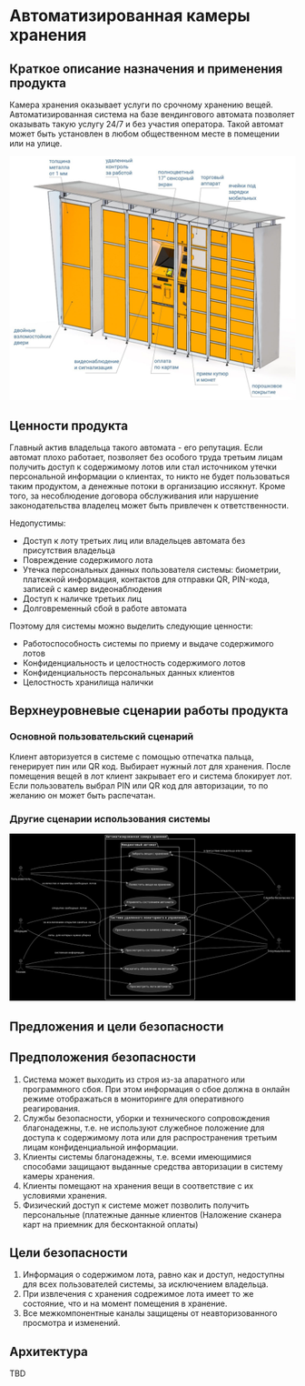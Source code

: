 # Автоматизированная камеры хранения
## Краткое описание назначения и применения продукта

Камера хранения оказывает услуги по срочному хранению вещей. Автоматизированная система на базе вендингового автомата позволяет оказывать такую услугу 24/7 и без участия оператора. Такой автомат может быть установлен в любом общественном месте в помещении или на улице.

![](images/locker.jpg)

## Ценности продукта

Главный актив владельца такого автомата - его репутация. Если автомат плохо работает, позволяет без особого труда третьим лицам получить доступ к содержимому лотов или стал источником утечки персональной информации о клиентах, то никто не будет пользоваться таким продуктом, а денежные потоки в организацию иссякнут. Кроме того, за несоблюдение договора обслуживания или нарушение законодательства владелец может быть привлечен к ответственности.

Недопустимы:
- Доступ к лоту третьих лиц или владельцев автомата без присутствия владельца
- Повреждение содержимого лота
- Утечка персональных данных пользователя системы: биометрии, платежной информация, контактов для отправки QR, PIN-кода, записей с камер видеонаблюдения
- Доступ к наличке третьих лиц
- Долговременный сбой в работе автомата

Поэтому для системы можно выделить следующие ценности:
- Работоспособность системы по приему и выдаче содержимого лотов
- Конфиденциальность и целостность содержимого лотов
- Конфиденциальность персональных данных клиентов
- Целостность хранилища налички

## Верхнеуровневые сценарии работы продукта
### Основной пользовательский сценарий

Клиент авторизуется в системе с помощью отпечатка пальца, генерирует пин или QR код. Выбирает нужный лот для хранения. После помещения вещей в лот клиент закрывает его и система блокирует лот. Если пользователь выбрал PIN или QR код для авторизации, то по желанию он может быть распечатан.

### Другие сценарии использования системы

![](images/use_case.png)

## Предложения и цели безопасности
## Предположения безопасности

1. Система может выходить из строя из-за апаратного или программного сбоя. При этом информация о сбое должна в онлайн режиме отображаться в мониторинге для оперативного реагирования.
2. Службы безопасности, уборки и технического сопровождения благонадежны, т.е. не используют служебное положение для доступа к содержимому лота или для распространения третьим лицам конфиденциальной информации.
3. Клиенты системы благонадежны, т.е. всеми имеющимися способами защищают выданные средства авторизации в систему камеры хранения.
4. Клиенты помещают на хранения вещи в соответствие с их условиями хранения.
5. Физический доступ к системе может позволить получить персональные (платежные данные клиентов (Наложение сканера карт на приемник для бесконтакной оплаты)

## Цели безопасности 

1. Информация о содержимом лота, равно как и доступ, недоступны для всех пользователей системы, за исключением владельца.
2. При извлечения с хранения содрежимое лота имеет то же состояние, что и на момент помещения в хранение.
3. Все межкомпонентные каналы защищены от неавторизованного просмотра и изменений.

## Архитектура

TBD